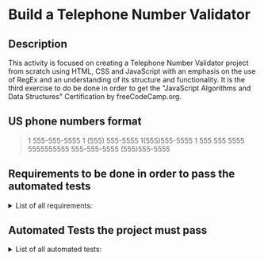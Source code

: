 # Build a Telephone Number Validator

## Description
This activity is focused on creating a Telephone Number Validator project from scratch using HTML, CSS and JavaScript with an emphasis on the use of RegEx and an understanding of its structure and functionality. It is the third exercise to do be done in order to get the "JavaScript Algorithms and Data Structures" Certification by freeCodeCamp.org. 

## US phone numbers format
> 1 555-555-5555
> 1 (555) 555-5555
> 1(555)555-5555
> 1 555 555 5555
> 5555555555
> 555-555-5555
> (555)555-5555

## Requirements to be done in order to pass the automated tests
<details>
  <summary>List of all requirements: </summary>
  <br>

  1. You should have an input element with an id of "user-input".
  1. You should have a button element with an id of "check-btn".
  1. You should have a button element with an id of "clear-btn".
  1. You should have a div, span or p element with an id of "results-div".
  1. When you click on the #check-btn element without entering a value into the #user-input element, an alert should appear with the text "Please provide a phone number".
  1. When you click on the #clear-btn element, the content within the #results-div element should be removed.
  1. When the #user-input element contains 1 555-555-5555 and the #check-btn element is clicked, the #results-div element should contain the text "Valid US number: 1 555-555-5555".
  1. When the #user-input element contains 1 (555) 555-5555 and the #check-btn element is clicked, the #results-div element should contain the text "Valid US number: 1 (555) 555-5555".
  1. When the #user-input element contains 5555555555 and the #check-btn element is clicked, the #results-div element should contain the text "Valid US number: 5555555555".
  1. When the #user-input element contains 555-555-5555 and the #check-btn element is clicked, the #results-div element should contain the text `"Valid US number: 555-555-5555".
  1. When the #user-input element contains (555)555-5555 and the #check-btn element is clicked, the #results-div element should contain the text "Valid US number: (555)555-5555".
  1. When the #user-input element contains 1(555)555-5555 and the #check-btn element is clicked, the #results-div element should contain the text "Valid US number: 1(555)555-5555".
  1. When the #user-input element contains 555-5555 and the #check-btn element is clicked, the #results-div element should contain the text "Invalid US number: 555-5555".
  1. When the #user-input element contains 5555555 and the #check-btn element is clicked, the #results-div element should contain the text "Invalid US number: 5555555".
  1. When the #user-input element contains 1 555)555-5555 and the #check-btn element is clicked, the #results-div element should contain the text "Invalid US number: 1 555)555-5555".
  1. When the #user-input element contains 1 555 555 5555 and the #check-btn element is clicked, the #results-div element should contain the text "Valid US number: 1 555 555 5555".
  1. When the #user-input element contains 1 456 789 4444 and the #check-btn element is clicked, the #results-div element should contain the text "Valid US number: 1 456 789 4444".
  1. When #user-input contains 123**&!!asdf# and #check-btn is clicked, #results-div should contain the text "Invalid US number: 123**&!!asdf#".
  1. When the #user-input element contains 55555555 and the #check-btn element is clicked, the #results-div element should contain the text "Invalid US number: 55555555".
  1. When the #user-input element contains (6054756961) and the #check-btn element is clicked, the #results-div element should contain the text "Invalid US number: (6054756961)".
  1. When the #user-input element contains 2 (757) 622-7382 and the #check-btn element is clicked, the #results-div element should contain the text "Invalid US number: 2 (757) 622-7382".
  1. When the #user-input element contains 0 (757) 622-7382 and the #check-btn element is clicked, the #results-div element should contain the text "Invalid US number: 0 (757) 622-7382".
  1. When the #user-input element contains -1 (757) 622-7382 and the #check-btn element is clicked, the #results-div element should contain the text "Invalid US number: -1 (757) 622-7382"
  1. When the #user-input element contains 2 757 622-7382 and the #check-btn element is clicked, the #results-div element should contain the text "Invalid US number: 2 757 622-7382".
  1. When the #user-input element contains 10 (757) 622-7382 and the #check-btn element is clicked, the #results-div element should contain the text "Invalid US number: 10 (757) 622-7382".
  1. When the #user-input element contains 27576227382 and the #check-btn element is clicked, the #results-div element should contain the text "Invalid US number: 27576227382".
  1. When the #user-input element contains (275)76227382 and the #check-btn element is clicked, the #results-div element should contain the text "Invalid US number: (275)76227382".
  1. When the #user-input element contains 2(757)6227382 and the #check-btn element is clicked, the #results-div element should contain the text "Invalid US number: 2(757)6227382".
  1. When the #user-input element contains 2(757)622-7382 and the #check-btn element is clicked, the #results-div element should contain the text "Invalid US number: 2(757)622-7382".
  1. When the #user-input element contains 555)-555-5555 and the #check-btn element is clicked, the #results-div element should contain the text "Invalid US number: 555)-555-5555".
  1. When the #user-input element contains (555-555-5555 and the #check-btn element is clicked, the #results-div element should contain the text "Invalid US number: (555-555-5555".
  1. When #user-input contains (555)5(55?)-5555 and #check-btn is clicked, #results-div should contain the text "Invalid US number: (555)5(55?)-5555".
  1. When the #user-input element contains 55 55-55-555-5 and the #check-btn element is clicked, the #results-div element should contain the text "Invalid US number: 55 55-55-555-5".
  1. When the #user-input element contains 11 555-555-5555 and the #check-btn element is clicked, the #results-div element should contain the text "Invalid US number: 11 555-555-5555".
</details>


## Automated Tests the project must pass
<details>
  <summary>List of all automated tests: </summary>
  <br>

  - You should have an input element with an id of "user-input".
  - You should have a button element with an id of "check-btn".
  - You should have a button element with an id of "clear-btn".
  - You should have a div, span, or p element with an id of "results-div".
  - When you click on the #check-btn element without entering a value into the #user-input element, an alert should appear with the text "Please provide a phone number".
  - When you click on the #clear-btn element, the content within the #results-div element should be removed.
  - When the #user-input element contains 1 555-555-5555 and the #check-btn element is clicked, the #results-div element should contain the text "Valid US number: 1 555-555-5555".
  - When the #user-input element contains 1 (555) 555-5555 and the #check-btn element is clicked, the #results-div element should contain the text "Valid US number: 1 (555) 555-5555".
  - When the #user-input element contains 5555555555 and the #check-btn element is clicked, the #results-div element should contain the text "Valid US number: 5555555555".
  - When the #user-input element contains 555-555-5555 and the #check-btn element is clicked, the #results-div element should contain the text "Valid US number: 555-555-5555".
  - When the #user-input element contains (555)555-5555 and the #check-btn element is clicked, the #results-div element should contain the text "Valid US number: (555)555-5555".
  - When the #user-input element contains 1(555)555-5555 and the #check-btn element is clicked, the #results-div element should contain the text "Valid US number: 1(555)555-5555".
  - When the #user-input element contains 555-5555 and the #check-btn element is clicked, the #results-div element should contain the text "Invalid US number: 555-5555".
  - When the #user-input element contains 5555555 and the #check-btn element is clicked, the #results-div element should contain the text "Invalid US number: 5555555".
  - When the #user-input element contains 1 555)555-5555 and the #check-btn element is clicked, the #results-div element should contain the text "Invalid US number: 1 555)555-5555".
  - When the #user-input element contains 1 555 555 5555 and the #check-btn element is clicked, the #results-div element should contain the text "Valid US number: 1 555 555 5555".
  - When the #user-input element contains 1 456 789 4444 and the #check-btn element is clicked, the #results-div element should contain the text "Valid US number: 1 456 789 4444".
  - When #user-input contains 123**&!!asdf# and #check-btn is clicked, #results-div should contain the text "Invalid US number: 123**&!!asdf#".
  - When the #user-input element contains 55555555 and the #check-btn element is clicked, the #results-div element should contain the text "Invalid US number: 55555555".
  - When the #user-input element contains (6054756961) and the #check-btn element is clicked, the #results-div element should contain the text "Invalid US number: (6054756961)".
  - When the #user-input element contains 2 (757) 622-7382 and the #check-btn element is clicked, the #results-div element should contain the text "Invalid US number: 2 (757) 622-7382".
  - When the #user-input element contains 0 (757) 622-7382 and the #check-btn element is clicked, the #results-div element should contain the text "Invalid US number: 0 (757) 622-7382".
  - When the #user-input element contains -1 (757) 622-7382 and the #check-btn element is clicked, the #results-div element should contain the text "Invalid US number: -1 (757) 622-7382".
  - When the #user-input element contains 2 757 622-7382 and the #check-btn element is clicked, the #results-div element should contain the text "Invalid US number: 2 757 622-7382".
  - When the #user-input element contains 10 (757) 622-7382 and the #check-btn element is clicked, the #results-div element should contain the text "Invalid US number: 10 (757) 622-7382".
  - When the #user-input element contains 27576227382 and the #check-btn element is clicked, the #results-div element should contain the text "Invalid US number: 27576227382".
  - When the #user-input element contains (275)76227382 and the #check-btn element is clicked, the #results-div element should contain the text "Invalid US number: (275)76227382".
  - When the #user-input element contains 2(757)6227382 and the #check-btn element is clicked, the #results-div element should contain the text "Invalid US number: 2(757)6227382".
  - When the #user-input element contains 2(757)622-7382 and the #check-btn element is clicked, the #results-div element should contain the text "Invalid US number: 2(757)622-7382".
  - When the #user-input element contains 555)-555-5555 and the #check-btn element is clicked, the #results-div element should contain the text "Invalid US number: 555)-555-5555".
  - When the #user-input element contains (555-555-5555 and the #check-btn element is clicked, the #results-div element should contain the text "Invalid US number: (555-555-5555".
  - When #user-input contains (555)5(55?)-5555 and #check-btn is clicked, #results-div should contain the text "Invalid US number: (555)5(55?)-5555".
  - When the #user-input element contains 55 55-55-555-5 and the #check-btn element is clicked, the #results-div element should contain the text "Invalid US number: 55 55-55-555-5".
  - When the #user-input element contains 11 555-555-5555 and the #check-btn element is clicked, the #results-div element should contain the text "Invalid US number: 11 555-555-5555".
</details>